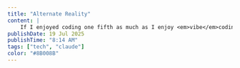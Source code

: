 ```yaml
---
title: "Alternate Reality"
content: |
    If I enjoyed coding one fifth as much as I enjoy <em>vibe</em>coding, I'd probably be in a crypto sex cult in SF making a trillion dollars an hour (for disrupting things obviously) boofing ketamine and patting myself on the back for planning to one day give money to charity. Bummer!
publishDate: 19 Jul 2025
publishTime: "8:14 AM"
tags: ["tech", "claude"]
color: "#8B008B"
---
```


